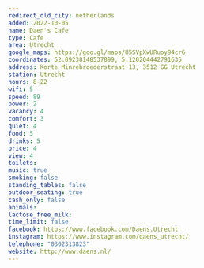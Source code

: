 ```yaml
---
redirect_old_city: netherlands
added: 2022-10-05
name: Daen's Cafe
type: Cafe
area: Utrecht
google_maps: https://goo.gl/maps/U5SVpXwURuoy94cr6
coordinates: 52.09238148537899, 5.120204442791635
address: Korte Minrebroederstraat 13, 3512 GG Utrecht
station: Utrecht
hours: 8-22
wifi: 5
speed: 89
power: 2
vacancy: 4
comfort: 3
quiet: 4
food: 5
drinks: 5
price: 4
view: 4
toilets: 
music: true
smoking: false
standing_tables: false
outdoor_seating: true
cash_only: false
animals: 
lactose_free_milk: 
time_limit: false
facebook: https://www.facebook.com/Daens.Utrecht
instagram: https://www.instagram.com/daens_utrecht/
telephone: "0302313823"
website: http://www.daens.nl/
---
```

